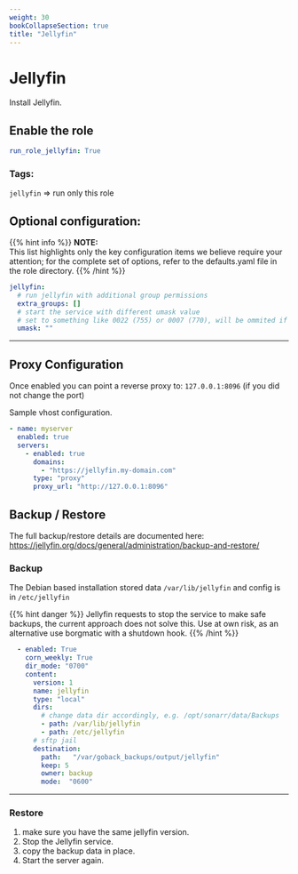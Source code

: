 ```yaml
---
weight: 30
bookCollapseSection: true
title: "Jellyfin"
---
```


# Jellyfin

Install Jellyfin.

## Enable the role
``` yaml
run_role_jellyfin: True
```

### Tags:

`jellyfin` => run only this role

## Optional configuration: 

{{% hint info %}}
**NOTE:**  
This list highlights only the key configuration items we believe require your attention;
for the complete set of options, refer to the defaults.yaml file in the role directory.
{{% /hint %}}


```yaml
jellyfin:
  # run jellyfin with additional group permissions 
  extra_groups: []
  # start the service with different umask value
  # set to something like 0022 (755) or 0007 (770), will be ommited if empty
  umask: ""

```
---
## Proxy Configuration

Once enabled you can point a reverse proxy to: `127.0.0.1:8096` (if you did not change the port)

Sample vhost configuration.
```yaml
- name: myserver
  enabled: true
  servers:
    - enabled: true
      domains:
        - "https://jellyfin.my-domain.com"
      type: "proxy"
      proxy_url: "http://127.0.0.1:8096"

```


## Backup / Restore

The full backup/restore details are documented here:
https://jellyfin.org/docs/general/administration/backup-and-restore/ 

### Backup

The Debian based installation stored data `/var/lib/jellyfin` and config is in `/etc/jellyfin`


{{% hint danger %}}
Jellyfin requests to stop the service to make safe backups, the current approach does not solve this.
Use at own risk, as an alternative use borgmatic with a shutdown hook.
{{% /hint %}}

```yaml
  - enabled: True
    corn_weekly: True
    dir_mode: "0700"
    content:
      version: 1
      name: jellyfin
      type: "local"
      dirs:
        # change data dir accordingly, e.g. /opt/sonarr/data/Backups
        - path: /var/lib/jellyfin
        - path: /etc/jellyfin
      # sftp jail
      destination:
        path:   "/var/goback_backups/output/jellyfin"
        keep: 5
        owner: backup
        mode:  "0600"

```

---

### Restore

1. make sure you have the same jellyfin version.
2. Stop the Jellyfin service.
3. copy the backup data in place.
4. Start the server again.




